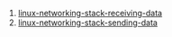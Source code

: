 1. [linux-networking-stack-receiving-data](https://blog.packagecloud.io/eng/2016/06/22/monitoring-tuning-linux-networking-stack-receiving-data/)
2. [linux-networking-stack-sending-data](https://blog.packagecloud.io/eng/2017/02/06/monitoring-tuning-linux-networking-stack-sending-data/)